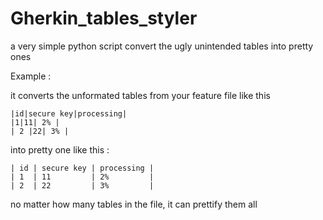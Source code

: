 # Gherkin_tables_styler
a very simple python script convert the ugly unintended tables into pretty ones 

Example :

it converts the unformated tables from your feature file like this  
```
|id|secure key|processing|
|1|11| 2% |
| 2 |22| 3% |
```
into pretty one like this :

```
| id | secure key | processing |
| 1  | 11         | 2%         |
| 2  | 22         | 3%         |
```

no matter how many tables in the file, it can prettify them all
